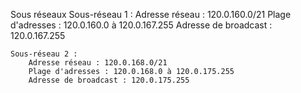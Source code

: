 Sous réseaux
    Sous-réseau 1 :
        Adresse réseau : 120.0.160.0/21
        Plage d'adresses : 120.0.160.0 à 120.0.167.255
        Adresse de broadcast : 120.0.167.255

    Sous-réseau 2 :
        Adresse réseau : 120.0.168.0/21
        Plage d'adresses : 120.0.168.0 à 120.0.175.255
        Adresse de broadcast : 120.0.175.255


